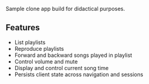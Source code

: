 Sample clone app build for didactical purposes.

## Features

- List playlists
- Reproduce playlists
- Forward and backward songs played in playlist
- Control volume and mute
- Display and control current song time
- Persists client state across navigation and sessions
